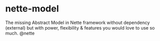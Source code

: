 # nette-model
The missing Abstract Model in Nette framework without dependency (external) but with power, flexibility &amp; features you would love to use so much. @nette

